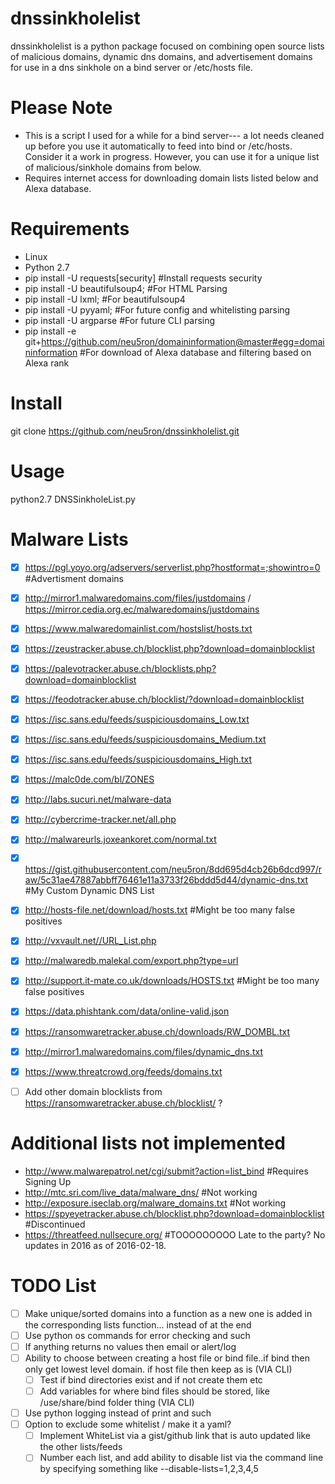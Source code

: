 dnssinkholelist
========
dnssinkholelist is a python package focused on combining open source lists of malicious domains, dynamic dns domains, and advertisement domains for use in a dns sinkhole on a bind server or /etc/hosts file.


Please Note
===========
* This is a script I used for a while for a bind server--- a lot needs cleaned up before you use it automatically to feed into bind or /etc/hosts. Consider it a work in progress.
However, you can use it for a unique list of malicious/sinkhole domains from below.
* Requires internet access for downloading domain lists listed below and Alexa database.


Requirements
============
* Linux
* Python 2.7
* pip install -U requests[security] #Install requests security
* pip install -U beautifulsoup4; #For HTML Parsing
* pip install -U lxml; #For beautifulsoup4
* pip install -U pyyaml; #For future config and whitelisting parsing
* pip install -U argparse #For future CLI parsing
* pip install -e git+https://github.com/neu5ron/domaininformation@master#egg=domaininformation #For download of Alexa database and filtering based on Alexa rank


Install
=======
git clone https://github.com/neu5ron/dnssinkholelist.git


Usage
=======
python2.7 DNSSinkholeList.py


Malware Lists
==============
- [x] https://pgl.yoyo.org/adservers/serverlist.php?hostformat=;showintro=0 #Advertisment domains
- [x] http://mirror1.malwaredomains.com/files/justdomains / https://mirror.cedia.org.ec/malwaredomains/justdomains
- [x] https://www.malwaredomainlist.com/hostslist/hosts.txt
- [x] https://zeustracker.abuse.ch/blocklist.php?download=domainblocklist
- [x] https://palevotracker.abuse.ch/blocklists.php?download=domainblocklist
- [x] https://feodotracker.abuse.ch/blocklist/?download=domainblocklist
- [x] https://isc.sans.edu/feeds/suspiciousdomains_Low.txt
- [x] https://isc.sans.edu/feeds/suspiciousdomains_Medium.txt
- [x] https://isc.sans.edu/feeds/suspiciousdomains_High.txt
- [x] https://malc0de.com/bl/ZONES
- [x] http://labs.sucuri.net/malware-data
- [x] http://cybercrime-tracker.net/all.php
- [x] http://malwareurls.joxeankoret.com/normal.txt
- [x] https://gist.githubusercontent.com/neu5ron/8dd695d4cb26b6dcd997/raw/5c31ae47887abbff76461e11a3733f26bddd5d44/dynamic-dns.txt #My Custom Dynamic DNS List
- [x] http://hosts-file.net/download/hosts.txt #Might be too many false positives
- [x] http://vxvault.net//URL_List.php
- [x] http://malwaredb.malekal.com/export.php?type=url
- [x] http://support.it-mate.co.uk/downloads/HOSTS.txt #Might be too many false positives
- [x] https://data.phishtank.com/data/online-valid.json
- [x] https://ransomwaretracker.abuse.ch/downloads/RW_DOMBL.txt
- [x] http://mirror1.malwaredomains.com/files/dynamic_dns.txt
- [x] https://www.threatcrowd.org/feeds/domains.txt
- [ ] Add other domain blocklists from https://ransomwaretracker.abuse.ch/blocklist/ ?


Additional lists not implemented
==============
* http://www.malwarepatrol.net/cgi/submit?action=list_bind #Requires Signing Up
* http://mtc.sri.com/live_data/malware_dns/ #Not working
* http://exposure.iseclab.org/malware_domains.txt #Not working
* https://spyeyetracker.abuse.ch/blocklist.php?download=domainblocklist #Discontinued
* https://threatfeed.nullsecure.org/ #TOOOOOOOOO Late to the party? No updates in 2016 as of 2016-02-18.


TODO List
==============
- [ ] Make unique/sorted domains into a function as a new one is added in the corresponding lists function... instead of at the end
- [ ] Use python os commands for error checking and such
- [ ] If anything returns no values then email or alert/log
- [ ] Ability to choose between creating a host file or bind file..if bind then only get lowest level domain. if host file then keep as is (VIA CLI)
	- [ ] Test if bind directories exist and if not create them etc
	- [ ] Add variables for where bind files should be stored, like /use/share/bind folder thing (VIA CLI)
- [ ] Use python logging instead of print and such
- [ ] Option to exclude some whitelist / make it a yaml?
	- [ ] Implement WhiteList via  a gist/github link that is auto updated like the other lists/feeds
	- [ ] Number each list, and add ability to disable list via the command line by specifying something like --disable-lists=1,2,3,4,5
